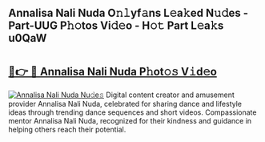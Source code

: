 ## Annalisa Nali Nuda O𝚗𝚕yf𝚊ns L𝚎a𝚔ed N𝚞𝚍es - Part-UUG P𝚑𝚘tos Vi𝚍𝚎o - H𝚘𝚝 Part L𝚎a𝚔s u0QaW

# <h2><a href="http://kf4i5a.oniu.top/?m=Annalisa+Nali+Nuda">🔗👉 🔴 Annalisa Nali Nuda P𝚑ot𝚘𝚜 V𝚒d𝚎o</a></h2>

[![Annalisa Nali Nuda Nu𝚍e𝚜](https://i.imgur.com/0qMVB7G.gif)](http://kf4i5a.oniu.top/?m=Annalisa+Nali+Nuda)
Digital content creator and amusement provider Annalisa Nali Nuda, celebrated for sharing dance and lifestyle ideas through trending dance sequences and short videos. Compassionate mentor Annalisa Nali Nuda, recognized for their kindness and guidance in helping others reach their potential.  
